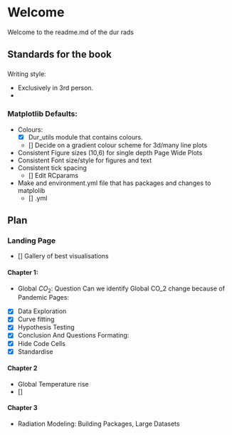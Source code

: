 # Welcome
Welcome to the readme.md of the dur rads 

## Standards for the book
###
Writing style: 
- Exclusively in 3rd person.
-  
### Matplotlib Defaults:
- Colours:
    - [x] Dur_utils module that contains colours.
    - [] Decide on a gradient colour scheme for 3d/many line plots
- Consistent Figure sizes (10,6) for single depth Page Wide Plots
- Consistent Font size/style for figures and text 
- Consistent tick spacing 
    - [] Edit RCparams
- Make and environment.yml file that has packages and changes to matplolib 
    - [] .yml


## Plan 
### Landing Page
- [] Gallery of best visualisations
#### Chapter 1:
-  Global $CO_2$: Question Can we identify Global CO_2 change because of Pandemic 
Pages:
- [x] Data Exploration
- [x] Curve fitting
- [x] Hypothesis Testing 
- [x] Conclusion And Questions
Formating:
- [x] Hide Code Cells
- [x] Standardise 
#### Chapter 2
- Global Temperature rise
- []
#### Chapter 3
- Radiation Modeling: Building Packages, Large Datasets  